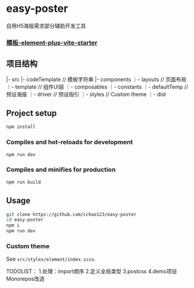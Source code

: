 # easy-poster

自用H5海报需求部分辅助开发工具

### [模板-element-plus-vite-starter](https://github.com/element-plus/element-plus-vite-starter)

## 项目结构

|- src
	|- codeTemplate        	// 模板字符串
	|- components
		｜- layouts           // 页面布局
		｜- template          // 组件UI层
	｜- composables
	｜- constants
		｜- defaultTemp 		  // 预设海报
		｜- driver 		        // 预设指引	
	｜- styles              // Custom theme
｜- dist

## Project setup

```bash
npm install
```

### Compiles and hot-reloads for development

```bash
npm run dev
```

### Compiles and minifies for production

```bash
npm run build
```

## Usage

```bash
git clone https://github.com/cchao123/easy-poster
cd easy-poster
npm i
npm run dev
```

### Custom theme

See `src/styles/element/index.scss`.

TODOLIST：
1.处理：import顺序
2.定义全局类型
3.postcss
4.demo项目Monorepos改造